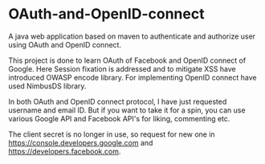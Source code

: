 # OAuth-and-OpenID-connect
A java web application based on maven to authenticate and authorize user using OAuth and OpenID connect.

This project is done to learn OAuth of Facebook and OpenID connect of Google. Here Session fixation is addressed and to mitigate XSS have introduced OWASP encode library. For implementing OpenID connect have used NimbusDS library.

In both OAuth and OpenID connect protocol, I have just requested username and email ID. But if you want to take it for a spin, you can use various Google API and Facebook API's for liking, commenting etc.

The client secret is no longer in use, so request for new one in https://console.developers.google.com and https://developers.facebook.com.
